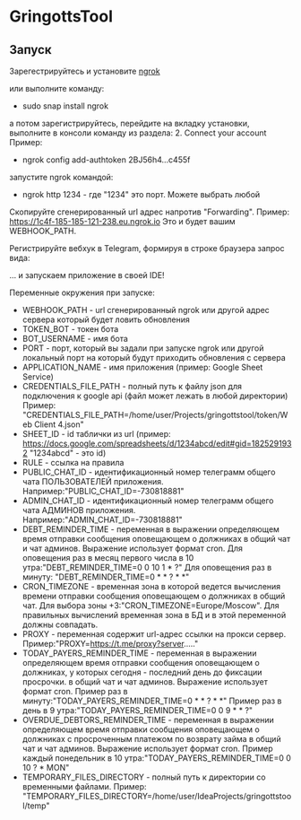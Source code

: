 # GringottsTool



## Запуск

Зарегестрируйтесь и установите [ngrok](https://dashboard.ngrok.com/get-started/setup)

или выполните команду:

* sudo snap install ngrok

а потом зарегистрируйтесь, перейдите на вкладку установки, выполните в консоли команду из раздела: 2. Connect your account
Пример: 

* ngrok config add-authtoken 2BJ56h4...c455f

запустите ngrok командой:

* ngrok http 1234 - где "1234" это порт. Можете выбрать любой

Скопируйте сгенерированный url адрес напротив "Forwarding". Пример: https://1c4f-185-185-121-238.eu.ngrok.io
Это и будет вашим WEBHOOK_PATH.

Регистрируйте вебхук в Telegram, формируя в строке браузера запрос вида:

… и запускаем приложение в своей IDE!

Переменные окружения при запуске:
* WEBHOOK_PATH - url сгенерированный ngrok или другой адрес сервера который будет ловить обновления
* TOKEN_BOT - токен бота
* BOT_USERNAME - имя бота
* PORT - порт, который вы задали при запуске ngrok или другой локальный порт на который будут приходить обновления с сервера
* APPLICATION_NAME - имя приложения (пример: Google Sheet Service)
* CREDENTIALS_FILE_PATH - полный путь к файлу  json для подключения к google api (файл может лежать в любой директории) 
Пример: "CREDENTIALS_FILE_PATH=/home/user/Projects/gringottstool/token/Web Client 4.json"
* SHEET_ID - id таблички из url (пример: https://docs.google.com/spreadsheets/d/1234abcd/edit#gid=1825291932 "1234abcd" - это id)
* RULE - ссылка на правила
* PUBLIC_CHAT_ID - идентификационный номер телеграмм общего чата ПОЛЬЗОВАТЕЛЕЙ приложения. Например:"PUBLIC_CHAT_ID=-730818881"
* ADMIN_CHAT_ID - идентификационный номер телеграмм общего чата АДМИНОВ приложения. Например:"ADMIN_CHAT_ID=-730818881"
* DEBT_REMINDER_TIME - переменная в выражении определяющем время отправки сообщения оповещающем о должниках в общий чат и чат админов.
  Выражение использует формат cron.
  Для оповещения раз в месяц первого числа в 10 утра:"DEBT_REMINDER_TIME=0 0 10 1 * ?"
  Для оповещения раз в минуту: "DEBT_REMINDER_TIME=0 * * ? * *"
* CRON_TIMEZONE - временная зона в которой ведется вычисления времени отправки сообщения оповещающем о должниках в общий чат.
  Для выбора зоны +3:"CRON_TIMEZONE=Europe/Moscow". Для правильных вычислений временная зона в БД и в этой переменной должны совпадать.
* PROXY - переменная содержит url-адрес ссылки на прокси сервер. Пример:"PROXY=https://t.me/proxy?server....."
* TODAY_PAYERS_REMINDER_TIME - переменная в выражении определяющем время отправки сообщения оповещающем о должниках, 
у которых сегодня - последний день до фиксации просрочки. в общий чат и чат админов. Выражение использует формат cron.
Пример раз в минуту:"TODAY_PAYERS_REMINDER_TIME=0 * * ? * *"
Пример раз в день в 9 утра:"TODAY_PAYERS_REMINDER_TIME=0 0 9 * * ?"
* OVERDUE_DEBTORS_REMINDER_TIME - переменная в выражении определяющем время отправки сообщения оповещающем о должниках
с просроченным платежом по возврату займа в общий чат и чат админов. Выражение использует формат cron.
  Пример каждый понедельник в 10 утра:"TODAY_PAYERS_REMINDER_TIME=0 0 10 ? * MON"
* TEMPORARY_FILES_DIRECTORY - полный путь к директории со временными файлами.
Пример: "TEMPORARY_FILES_DIRECTORY=/home/user/IdeaProjects/gringottstool/temp"